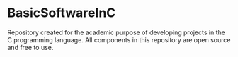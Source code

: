 # BasicSoftwareInC
Repository created for the academic purpose of developing projects in the C programming language. All components in this repository are open source and free to use.

